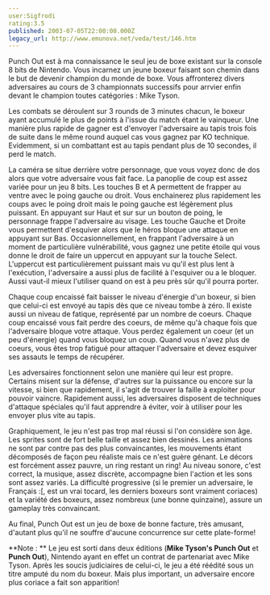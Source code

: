 ```yaml
---
user:Sigfrodi
rating:3.5
published: 2003-07-05T22:00:00.000Z
legacy_url: http://www.emunova.net/veda/test/146.htm
---
```

Punch Out est à ma connaissance le seul jeu de boxe existant sur la console 8 bits de Nintendo. Vous incarnez un jeune boxeur faisant son chemin dans le but de devenir champion du monde de boxe. Vous affronterez divers adversaires au cours de 3 championnats successifs pour arrvier enfin devant le champion toutes catégories : Mike Tyson.  

  

Les combats se déroulent sur 3 rounds de 3 minutes chacun, le boxeur ayant accumulé le plus de points à l'issue du match étant le vainqueur. Une manière plus rapide de gagner est d'envoyer l'adversaire au tapis trois fois de suite dans le même round auquel cas vous gagnez par KO technique. Evidemment, si un combattant est au tapis pendant plus de 10 secondes, il perd le match.  

  

La caméra se situe derrière votre personnage, que vous voyez donc de dos alors que votre adversaire vous fait face. La panoplie de coup est assez variée pour un jeu 8 bits. Les touches B et A permettent de frapper au ventre avec le poing gauche ou droit. Vous enchainerez plus rapidement les coups avec le poing droit mais le poing gauche est légèrement plus puissant. En appuyant sur Haut et sur sur un bouton de poing, le personnage frappe l'adversaire au visage. Les touche Gauche et Droite vous permettent d'esquiver alors que le héros bloque une attaque en appuyant sur Bas. Occasionnellement, en frappant l'adversaire à un moment de particulière vulnérabilité, vous gagnez une petite étoile qui vous donne le droit de faire un uppercut en appuyant sur la touche Select. L'uppercut est particulièrement puissant mais vu qu'il est plus lent à l'exécution, l'adversaire a aussi plus de facilité à l'esquiver ou a le bloquer. Aussi vaut-il mieux l'utiliser quand on est à peu près sûr qu'il pourra porter.  

  

Chaque coup encaissé fait baisser le niveau d'énergie d'un boxeur, si bien que celui-ci est envoyé au tapis dès que ce niveau tombe à zéro. Il existe aussi un niveau de fatique, représenté par un nombre de coeurs. Chaque coup encaissé vous fait perdre des coeurs, de même qu'à chaque fois que l'adversaire bloque votre attaque. Vous perdez également un coeur (et un peu d'énergie) quand vous bloquez un coup. Quand vous n'avez plus de coeurs, vous êtes trop fatigué pour attaquer l'adversaire et devez esquiver ses assauts le temps de récupérer.  

  

Les adversaires fonctionnent selon une manière qui leur est propre. Certains misent sur la défense, d'autres sur la puissance ou encore sur la vitesse, si bien que rapidement, il s'agit de trouver la faille à exploiter pour pouvoir vaincre. Rapidement aussi, les adversaires disposent de techniques d'attaque spéciales qu'il faut apprendre à éviter, voir à utiliser pour les envoyer plus vite au tapis.  

  

Graphiquement, le jeu n'est pas trop mal réussi si l'on considère son âge. Les sprites sont de fort belle taille et assez bien dessinés. Les animations ne sont par contre pas des plus convaincantes, les mouvements étant décomposés de façon peu réaliste mais ce n'est guère génant. Le décors est forcément assez pauvre, un ring restant un ring! Au niveau sonore, c'est correct, la musique, assez discrète, accompagne bien l'action et les sons sont assez variés. La difficulté progressive (si le premier un adversaire, le Français :\[, est un vrai tocard, les derniers boxeurs sont vraiment coriaces) et la variété des boxeurs, assez nombreux (une bonne quinzaine), assure un gameplay très convaincant.  

  

Au final, Punch Out est un jeu de boxe de bonne facture, très amusant, d'autant plus qu'il ne souffre d'aucune concurrence sur cette plate-forme!  

  

**Note : ** Le jeu est sorti dans deux éditions (**Mike Tyson's Punch Out** et **Punch Out**), Nintendo ayant en effet un contrat de partenariat avec Mike Tyson. Après les soucis judiciaires de celui-ci, le jeu a été réédité sous un titre amputé du nom du boxeur. Mais plus important, un adversaire encore plus coriace a fait son apparition!